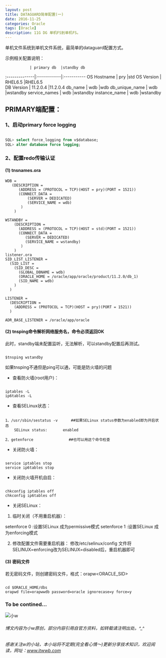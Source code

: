 ```yaml
---
layout: post
title: DATAGUARD简单配置(一)
date: 2016-11-25
categories: Oracle
tags: [Oracle]
description: 11G DG 单机FS到单机FS。
---
```



单机文件系统到单机文件系统，最简单的dataguard配置方式。
 
示例相关配置说明：

               | primary db  |standby db
:--------------|:------------|:-----------
OS Hostname    | pry         |std
OS Version     | RHEL6.5     |RHEL6.5                           
DB Version     | 11.2.0.4    |11.2.0.4
db_name        | wdb         |wdb
db_unique_name | wdb         |wstandby
service_names  | wdb         |wstandby
instance_name  | wdb         |wstandby
               

## PRIMARY端配置：

### 1、启动primary force logging

```sql

SQL> select force_logging from v$database;
SQL> alter database force logging;

```

### 2、配置redo传输认证


#### (1) tnsnames.ora

```
WDB =
   (DESCRIPTION =
      (ADDRESS = (PROTOCOL = TCP)(HOST = pry)(PORT = 1521))
      (CONNECT_DATA =
          (SERVER = DEDICATED)
          (SERVICE_NAME = wdb)
       )
    )

WSTANDBY =
    (DESCRIPTION =
      (ADDRESS = (PROTOCOL = TCP)(HOST = std)(PORT = 1521))
      (CONNECT_DATA =
         (SERVER = DEDICATED)
         (SERVICE_NAME = wstandby)
       )
    )
listener.ora
SID_LIST_LISTENER =
  (SID_LIST =
    (SID_DESC =
      (GLOBAL_DBNAME = wdb)
      (ORACLE_HOME = /oracle/app/oracle/product/11.2.0/db_1)
      (SID_NAME = wdb)
    )
  )

LISTENER =
  (DESCRIPTION =
    (ADDRESS = (PROTOCOL = TCP)(HOST = pry)(PORT = 1521))
  )

ADR_BASE_LISTENER = /oracle/app/oracle

```

#### (2) tnsping命令解析网络服务名，命令必须返回OK

此时，standby端未配置监听，无法解析，可以standby配置后再测试。

```shell

$tnsping wstandby

```

如果tnsping不通但是ping可以通，可能是防火墙的问题

- 查看防火墙(root用户)：

```shell

iptables -L
ip6tables -L

```

- 查看SELinux状态：

```shell

1、/usr/sbin/sestatus -v      ##如果SELinux status参数为enabled即为开启状态
    SELinux status:       enabled
	
2、getenforce                ##也可以用这个命令检查

```

- 关闭防火墙：

```shell

service iptables stop
service ip6tables stop

```

- 关闭防火墙开机自启：

```shell

chkconfig iptables off
chkconfig ip6tables off

```

- 关闭SELinux：

1. 临时关闭（不用重启机器）：

setenforce 0 :设置SELinux 成为permissive模式
setenforce 1 :设置SELinux 成为enforcing模式

2. 修改配置文件需要重启机器：
修改/etc/selinux/config 文件将SELINUX=enforcing改为SELINUX=disabled后，重启机器即可


#### (3) 密码文件
若无密码文件，则创建密码文件，格式：orapw<ORACLE_SID>

```shell

cd $ORACLE_HOME/dbs
orapwd file=orapwwdb password=oracle ignorecase=y force=y

```


### To be contined...


![小w](https://wx2.sinaimg.cn/mw1024/891ecf4fly1fr361nvrcnj207w07sad7.jpg)

###### 博文内容为小w原创，部分内容引用自官方资料，如转载请注明出处。^_^

###### 感谢关注w的小站，本小站将不定期(完全看心情～)更新分享技术知识，欢迎阅读，网址：www.itwwb.com


